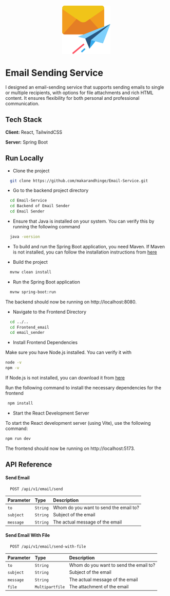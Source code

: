 <p align="center">
  <img src="Logo/mail.png" alt="Logo" width="150" />
</p>




# Email Sending Service

I designed an email-sending service that supports sending emails to single or multiple recipients, with options for file attachments and rich HTML content. It ensures flexibility for both personal and professional communication.

## Tech Stack

**Client:** React, TailwindCSS

**Server:** Spring Boot


## Run Locally

- Clone the project

```bash
  git clone https://github.com/makarandhinge/Email-Service.git
```

- Go to the backend project directory

```bash
  cd Email-Service
  cd Backend of Email Sender
  cd Email Sender
```

- Ensure that Java is installed on your system. You can verify this by running the following command

```bash
  java -version
```

- To build and run the Spring Boot application, you need Maven. If Maven is not installed, you can follow the installation instructions from [here](https://github.com/makarandhinge/Installtion-Guideline/blob/main/Maven.md)

- Build the project

```bash
  mvnw clean install
```
- Run the Spring Boot application

```bash
  mvnw spring-boot:run
```
The backend should now be running on http://localhost:8080.

- Navigate to the Frontend Directory

```bash
  cd ../..
  cd Frontend_email
  cd email_sender
```
- Install Frontend Dependencies

Make sure you have Node.js installed. You can verify it with

```bash
node -v
npm -v
```
If Node.js is not installed, you can download it from [here](https://github.com/makarandhinge/Installtion-Guideline/blob/main/Node.md)

Run the following command to install the necessary dependencies for the frontend

```bash
 npm install
```

- Start the React Development Server

To start the React development server (using Vite), use the following command:

```bash
npm run dev
```
The frontend should now be running on http://localhost:5173.


## API Reference

#### Send Email

```http
  POST /api/v1/email/send
```

| Parameter | Type     | Description                |
| :-------- | :------- | :------------------------- |
| `to` | `String` |Whom do you want to send the email to?|
| `subject` | `String` |Subject of the email|
| `message` | `String` |The actual message of the email|

#### Send Email With File

```http
  POST /api/v1/email/send-with-file
```

| Parameter | Type     | Description                       |
| :-------- | :------- | :-------------------------------- |
| `to` | `String` |Whom do you want to send the email to?|
| `subject` | `String` |Subject of the email|
| `message` | `String` |The actual message of the email|
| `file` | `Multipartfile` |The attachment of the email|

